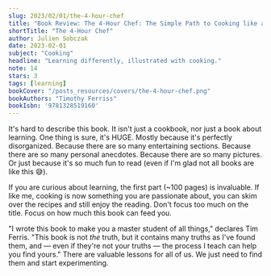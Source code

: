 ```yaml
---
slug: 2023/02/01/the-4-hour-chef
title: "Book Review: The 4-Hour Chef: The Simple Path to Cooking like a Pro, Learning Anything, and Living the Good Life"
shortTitle: "The 4-Hour Chef"
author: Julien Sobczak
date: 2023-02-01
subject: "Cooking"
headline: "Learning differently, illustrated with cooking."
note: 14
stars: 3
tags: [learning]
bookCover: "/posts_resources/covers/the-4-hour-chef.png"
bookAuthors: "Timothy Ferriss"
bookIsbn: '9781328519160'
---
```



It's hard to describe this book. It isn't just a cookbook, nor just a book about learning. One thing is sure, it's HUGE. Mostly because it's perfectly disorganized. Because there are so many entertaining sections. Because there are so many personal anecdotes. Because there are so many pictures. Or just because it's so much fun to read (even if I'm glad not all books are like this 😅).

If you are curious about learning, the first part (~100 pages) is invaluable. If like me, cooking is now something you are passionate about, you can skim over the recipes and still enjoy the reading. Don't focus too much on the title. Focus on how much this book can feed you.

"I wrote this book to make you a master student of all things," declares Tim Ferris. "This book is not _the_ truth, but it contains many truths as I've found them, and — even if they're not your truths — the process I teach can help you find yours." There are valuable lessons for all of us. We just need to find them and start experimenting.


